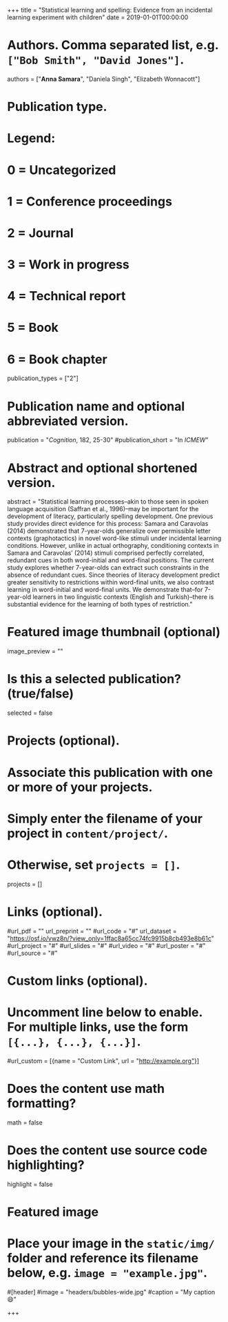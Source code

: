 +++
title = "Statistical learning and spelling: Evidence from an incidental learning experiment with children"
date = 2019-01-01T00:00:00

# Authors. Comma separated list, e.g. `["Bob Smith", "David Jones"]`.
authors = ["**Anna Samara**", "Daniela Singh", "Elizabeth Wonnacott"]

# Publication type.
# Legend:
# 0 = Uncategorized
# 1 = Conference proceedings
# 2 = Journal
# 3 = Work in progress
# 4 = Technical report
# 5 = Book
# 6 = Book chapter
publication_types = ["2"]

# Publication name and optional abbreviated version.
publication = "*Cognition*, 182, 25-30"
#publication_short = "In *ICMEW*"

# Abstract and optional shortened version.
abstract = "Statistical learning processes–akin to those seen in spoken language acquisition (Saffran et al., 1996)–may be important for the development of literacy, particularly spelling development. One previous study provides direct evidence for this process: Samara and Caravolas (2014) demonstrated that 7-year-olds generalize over permissible letter contexts (graphotactics) in novel word-like stimuli under incidental learning conditions. However, unlike in actual orthography, conditioning contexts in Samara and Caravolas’ (2014) stimuli comprised perfectly correlated, redundant cues in both word-initial and word-final positions. The current study explores whether 7-year-olds can extract such constraints in the absence of redundant cues. Since theories of literacy development predict greater sensitivity to restrictions within word-final units, we also contrast learning in word-initial and word-final units. We demonstrate that–for 7-year-old learners in two linguistic contexts (English and Turkish)–there is substantial evidence for the learning of both types of restriction."

# Featured image thumbnail (optional)
image_preview = ""

# Is this a selected publication? (true/false)
selected = false

# Projects (optional).
#   Associate this publication with one or more of your projects.
#   Simply enter the filename of your project in `content/project/`.
#   Otherwise, set `projects = []`.
projects = []

# Links (optional).
#url_pdf = ""
url_preprint = ""
#url_code = "#"
url_dataset = "https://osf.io/vwz8n/?view_only=1ffac8a65cc74fc9915b8cb493e8b61c"
#url_project = "#"
#url_slides = "#"
#url_video = "#"
#url_poster = "#"
#url_source = "#"

# Custom links (optional).
#   Uncomment line below to enable. For multiple links, use the form `[{...}, {...}, {...}]`.
#url_custom = [{name = "Custom Link", url = "http://example.org"}]

# Does the content use math formatting?
math = false

# Does the content use source code highlighting?
highlight = false

# Featured image
# Place your image in the `static/img/` folder and reference its filename below, e.g. `image = "example.jpg"`.
#[header]
#image = "headers/bubbles-wide.jpg"
#caption = "My caption :smile:"

+++
